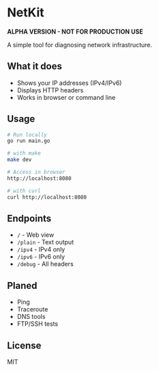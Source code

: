 # NetKit

**ALPHA VERSION - NOT FOR PRODUCTION USE**

A simple tool for diagnosing network infrastructure.

## What it does

- Shows your IP addresses (IPv4/IPv6)
- Displays HTTP headers
- Works in browser or command line

## Usage

```bash
# Run locally
go run main.go

# with make
make dev

# Access in browser
http://localhost:8080

# with curl
curl http://localhost:8080
```

## Endpoints

- `/` - Web view
- `/plain` - Text output
- `/ipv4` - IPv4 only
- `/ipv6` - IPv6 only
- `/debug` - All headers

## Planed

- Ping
- Traceroute
- DNS tools
- FTP/SSH tests

## License

MIT